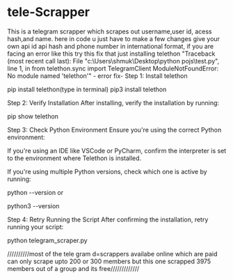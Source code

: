 # tele-Scrapper
This is a telegram scrapper which scrapes out username,user id, acess hash,and name.
here in code u just have to make a few changes give your own api id api hash and phone number in international format,
if you are facing an error like this try this fix that just installing telethon 
"Traceback (most recent call last):
  File "c:\Users\shmuk\Desktop\python pojs\test.py", line 1, in <module>
    from telethon.sync import TelegramClient
ModuleNotFoundError: No module named 'telethon'" - error
fix-
Step 1: Install telethon

pip install telethon(type in terminal)
pip3 install telethon

Step 2: Verify Installation
After installing, verify the installation by running:

pip show telethon

Step 3: Check Python Environment
Ensure you're using the correct Python environment:

If you're using an IDE like VSCode or PyCharm, confirm the interpreter is set to the environment where Telethon is installed.

If you're using multiple Python versions, check which one is active by running:


python --version
or

python3 --version

Step 4: Retry Running the Script
After confirming the installation, retry running your script:

python telegram_scraper.py



//////////most of the tele gram d=scrappers availabe online which are paid can only scrape upto 200 or 300 members but this one scrapped 3975 members out of a group and its free/////////////
